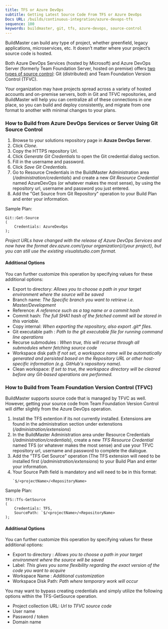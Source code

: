 ```yaml
---
title: TFS or Azure DevOps
subtitle: Getting Latest Source Code From TFS or Azure DevOps
Docs URL: /builds/continuous-integration/azure-devops-tfs
sequence: 100 
keywords: buildmaster, git, tfs, azure-devops, source-control
---
```


BuildMaster can build any type of project, whether greenfield, legacy applications, microservices, etc. It doesn’t matter where your project’s source code is hosted.

Both Azure DevOps Services (hosted by Microsoft) and Azure DevOps Server (formerly Team Foundation Server, hosted on premise) offers [two types of source control](https://docs.microsoft.com/en-us/azure/devops/user-guide/source-control?view=azure-devops): Git (distributed) and Team Foundation Version Control (TFVC). 

Your organization may have projects spread across a variety of hosted accounts and on-premise servers, both in Git and TFVC repositories, and BuildMaster will help you can centralize all of these connections in one place, so you can build and deploy consistently, and migrate from one format to another with minimal changes to your plans.

### How to Build from Azure DevOps Services or Server Using Git Source Control

1. Browse to your solutions repository page in __Azuze DevOps Server__.
2. Click _Clone_.
3. Copy the HTTPS repository Url.
4. Click _Generate Git Credentials_ to open the Git credential dialog section.
5. Fill in the username and password.
6. Click _Save Git Credentials_.
7. Go to Resource Credentials in the BuildMaster Administration area (_/administration/credentials_) and create a new _Git Resource Credential_ named AzureDevOps (or whatever makes the most sense), by using the repository url, username and password you just entered.
8. Add the "Get Source from Git Repository" operation to your Build Plan and enter your information. 

Sample Plan:
```
Git::Get-Source
(
    Credentials: AzureDevOps
);
```

_Project URLs have changed with the release of Azure DevOps Services and now have the format dev.azure.com/{your organization}/{your project}, but you can still use the existing visualstudio.com format._

#### Additional Options
You can further customize this operation by specifying values for these additional options:

- Export to directory: _Allows you to choose a path in your target environment where the source will be saved_
- Branch name: _The Specific branch you want to retrieve i.e. Master/Development_
- Reference: _A reference such as a tag name or a commit hash_  
- Commit hash: _The full SHA1 hash of the fetched commit will be stored in this variable._
- Copy internal: _When exporting the repository, also export .git* files._
- Git executable path : _Path to the git executable file for running command line operations_
- Recurse submodules : _When true, this will recurse through all submodules whenr fetching source code_
- Workspace disk path _If not set, a workspace name will be automatically generated and persisted based on the Repository URL or other host-specific information (e.g. GitHub's repository name)._
- Clean workspace: _If set to true, the workspace directory will be cleared before any Git-based operations are performed._


### How to Build from Team Foundation Version Control (TFVC)
BuildMaster supports source code that is managed by TFVC as well. However, getting your source code from Team Foundation Version Control will differ slightly from the Azure DevOps operation. 

1. Install the TFS extention if its not currently installed. Extensions are found in the administration section under extenstions  (_/administration/extensions_)
2. In the BuildMaster Administration area under Resource Credentials (_/administration/credentials_), create a new _TFS Resource Credential_ named TFS (or whatever makes the most sense) and use your TFVC repository url, username and password to complete the dialogue.
3. Add the "TFS Get Source" operation (The TFS extension will need to be installed first (_/administration/extensions_) to your Build Plan and enter your information. 
4. Your Source Path field is mandatory and will need to be in this format:
    ```
    `$/<projectName>/<RepositoryName>
    ```

Sample Plan:
```
TFS::Tfs-GetSource
(
    Credentials: TFS,
    SourcePath: `$/<projectName>/<RepositoryName>
);
```

#### Additional Options
You can further customize this operation by specifying values for these additional options:
- Export to directory :  _Allows you to choose a path in your target environment where the source will be saved_
- Label: _This gives you some flexibility regarding the exact version of the code you want to acquire_
- Workspace Name : _Additional customization_ 
- Workspace Disk Path: _Path where temporary work will occur_

You may want to bypass creating credentials and simply utilize the following options within the TFS-GetSource operation.

- Project collection URL:  _Url to TFVC source code_
- User name
- Password / token
- Domain name 

